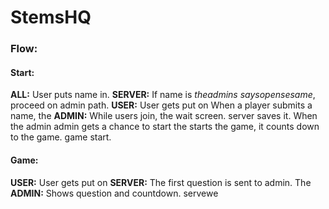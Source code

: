 # StemsHQ

### Flow:
#### Start:
**ALL:** User puts name in. **SERVER:** If name is *theadmins saysopensesame*, 
                                        proceed on admin path.
**USER:** User gets put on              When a player submits a name, the       **ADMIN:** While users join, the
          wait screen.                  server saves it. When the admin         admin gets a chance to start the
                                        starts the game, it counts down to the  game.
                                        game start.

#### Game:

**USER:** User gets put on **SERVER:** The first question is sent to admin. The **ADMIN:** Shows question and countdown.
                                       servewe
